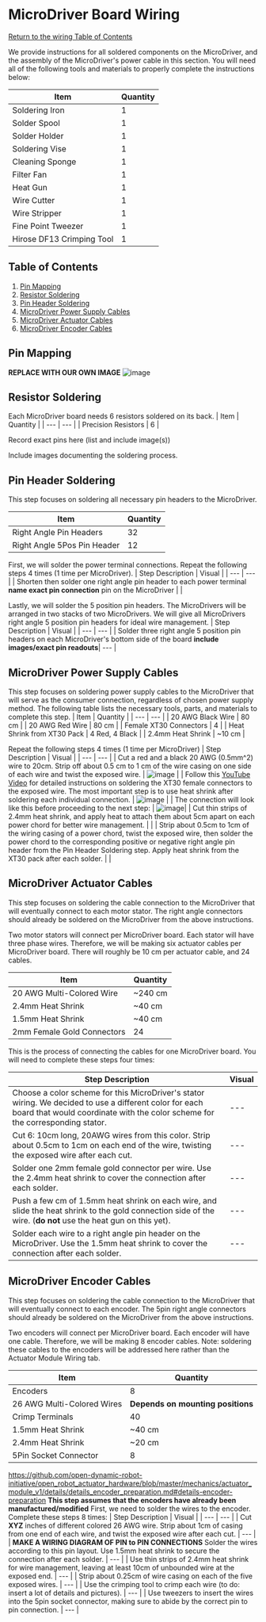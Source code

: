 # MicroDriver Board Wiring
[Return to the wiring Table of Contents](https://github.com/EmiliaPsacharopoulos/Quadruped-8dof-Robot/tree/main/Wiring#table-of-contents)

We provide instructions for all soldered components on the MicroDriver, and the assembly of the MicroDriver's power cable in this section.
You will need all of the following tools and materials to properly complete the instructions below:

| Item | Quantity | 
| --- | --- |
| Soldering Iron | 1 |
| Solder Spool | 1 |
| Solder Holder | 1 |
| Soldering Vise | 1 |
| Cleaning Sponge | 1 |
| Filter Fan | 1 |
| Heat Gun | 1 |
| Wire Cutter | 1 |
| Wire Stripper | 1 |
| Fine Point Tweezer | 1 |
| Hirose DF13 Crimping Tool | 1 |


## Table of Contents
1. [Pin Mapping](https://github.com/EmiliaPsacharopoulos/Quadruped-8dof-Robot/tree/main/Wiring/MicroDriver%20Board%20Wiring#pin-mapping)
2. [Resistor Soldering](https://github.com/EmiliaPsacharopoulos/Quadruped-8dof-Robot/blob/main/Wiring/MicroDriver%20Board%20Wiring/README.md#resistor-soldering)
3. [Pin Header Soldering](https://github.com/EmiliaPsacharopoulos/Quadruped-8dof-Robot/blob/main/Wiring/MicroDriver%20Board%20Wiring/README.md#pin-header-soldering)
4. [MicroDriver Power Supply Cables](https://github.com/EmiliaPsacharopoulos/Quadruped-8dof-Robot/blob/main/Wiring/MicroDriver%20Board%20Wiring/README.md#microdriver-power-supply-cables)
5. [MicroDriver Actuator Cables](https://github.com/EmiliaPsacharopoulos/Quadruped-8dof-Robot/blob/main/Wiring/MicroDriver%20Board%20Wiring/README.md#microdriver-actuator-cables)
6. [MicroDriver Encoder Cables](https://github.com/EmiliaPsacharopoulos/Quadruped-8dof-Robot/blob/main/Wiring/MicroDriver%20Board%20Wiring/README.md#microdriver-encoder-cables)



## Pin Mapping
**REPLACE WITH OUR OWN IMAGE**
![image](https://user-images.githubusercontent.com/84528674/119568992-263c1c00-bd7c-11eb-98b3-80b87083d7d5.png)



## Resistor Soldering
Each MicroDriver board needs 6 resistors soldered on its back. 
| Item | Quantity | 
| --- | --- |
| Precision Resistors | 6 |

Record exact pins here (list and include image(s))

Include images documenting the soldering process.

## Pin Header Soldering
This step focuses on soldering all necessary pin headers to the MicroDriver.

| Item | Quantity | 
| --- | --- |
| Right Angle Pin Headers | 32 |
| Right Angle 5Pos Pin Header | 12 |


First, we will solder the power terminal connections. Repeat the following steps 4 times (1 time per MicroDriver).
| Step Description | Visual | 
| --- | --- |
| Shorten then solder one right angle pin header to each power terminal **name exact pin connection** pin on the MicroDriver | |


Lastly, we will solder the 5 position pin headers. The MicroDrivers will be arranged in two stacks of two MicroDrivers. We will give all MicroDrivers right angle 5 position pin headers for ideal wire management.
| Step Description | Visual | 
| --- | --- |
| Solder three right angle 5 position pin headers on each MicroDriver's bottom side of the board **include images/exact pin readouts**| --- |



## MicroDriver Power Supply Cables
This step focuses on soldering power supply cables to the MicroDriver that will serve as the consumer connection, regardless of chosen power supply method. The following table lists the necessary tools, parts, and materials to complete this step. 
| Item | Quantity | 
| --- | --- |
| 20 AWG Black Wire | 80 cm |
| 20 AWG Red Wire | 80 cm |
| Female XT30 Connectors | 4 |
| Heat Shrink from XT30 Pack | 4 Red, 4 Black |
| 2.4mm Heat Shrink | ~10 cm |

Repeat the following steps 4 times (1 time per MicroDriver)
| Step Description | Visual | 
| --- | --- |
| Cut a red and a black 20 AWG (0.5mm^2) wire to 20cm. Strip off about 0.5 cm to 1 cm of the wire casing on one side of each wire and twist the exposed wire.  | ![image](https://user-images.githubusercontent.com/84528674/119555096-7363c200-bd6b-11eb-9350-bc18d5e0b461.png)  |
| Follow this [YouTube Video](https://www.youtube.com/watch?v=_NyJbKqRtUE) for detailed instructions on soldering the XT30 female connectors to the exposed wire. The most important step is to use heat shrink after soldering each individual connection. | ![image](https://user-images.githubusercontent.com/84528674/119555167-8bd3dc80-bd6b-11eb-8664-31d39b653cda.png) |
| The connection will look like this before proceeding to the next step: | ![image](https://user-images.githubusercontent.com/84528674/119555219-9bebbc00-bd6b-11eb-9fdc-051f036b84de.png)|
| Cut thin strips of 2.4mm heat shrink, and apply heat to attach them about 5cm apart on each power chord for better wire management. | |
| Strip about 0.5cm to 1cm of the wiring casing of a power chord, twist the exposed wire, then solder the power chord to the corresponding positive or negative right angle pin header from the Pin Header Soldering step. Apply heat shrink from the XT30 pack after each solder. | |



## MicroDriver Actuator Cables
This step focuses on soldering the cable connection to the MicroDriver that will eventually connect to each motor stator. The right angle connectors should already be soldered on the MicroDriver from the above instructions. 

Two motor stators will connect per MicroDriver board. Each stator will have three phase wires. Therefore, we will be making six actuator cables per MicroDriver board. There will roughly be 10 cm per actuator cable, and 24 cables.


| Item | Quantity | 
| --- | --- |
| 20 AWG Multi-Colored Wire | ~240 cm |
| 2.4mm Heat Shrink | ~40 cm |
| 1.5mm Heat Shrink | ~40 cm |
| 2mm Female Gold Connectors | 24 |

This is the process of connecting the cables for one MicroDriver board. You will need to complete these steps four times:

| Step Description | Visual | 
| --- | --- |
| Choose a color scheme for this MicroDriver's stator wiring. We decided to use a different color for each board that would coordinate with the color scheme for the corresponding stator. | --- |
| Cut 6: 10cm long, 20AWG wires from this color. Strip about 0.5cm to 1cm on each end of the wire, twisting the exposed wire after each cut.  | --- |
| Solder one 2mm female gold connector per wire. Use the 2.4mm heat shrink to cover the connection after each solder. | --- |
| Push a few cm of 1.5mm heat shrink on each wire, and slide the heat shrink to the gold connection side of the wire. (**do not** use the heat gun on this yet). | --- |
| Solder each wire to a right angle pin header on the MicroDriver. Use the 1.5mm heat shrink to cover the connection after each solder. | --- |


## MicroDriver Encoder Cables
This step focuses on soldering the cable connection to the MicroDriver that will eventually connect to each encoder. The 5pin right angle connectors should already be soldered on the MicroDriver from the above instructions. 

Two encoders will connect per MicroDriver board. Each encoder will have one cable. Therefore, we will be making 8 encoder cables. Note: soldering these cables to the encoders  will be addressed here rather than the Actuator Module Wiring tab. 

| Item | Quantity | 
| --- | --- |
| Encoders | 8 |
| 26 AWG Multi-Colored Wires | **Depends on mounting positions** |
| Crimp Terminals | 40 |
| 1.5mm Heat Shrink | ~40 cm |
| 2.4mm Heat Shrink | ~20 cm |
| 5Pin Socket Connector | 8 |

https://github.com/open-dynamic-robot-initiative/open_robot_actuator_hardware/blob/master/mechanics/actuator_module_v1/details/details_encoder_preparation.md#details-encoder-preparation 
**This step assumes that the encoders have already been manufactured/modified** First, we need to solder the wires to the encoder. Complete these steps 8 times:
| Step Description | Visual | 
| --- | --- |
| Cut **XYZ** inches of different colored 26 AWG wire. Strip about 1cm of casing from one end of each wire, and twist the exposed wire after each cut.  | --- |
| **MAKE A WIRING DIAGRAM OF PIN to PIN CONNECTIONS** Solder the wires according to this pin layout. Use 1.5mm heat shrink to secure the connection after each solder. | --- |
| Use thin strips of 2.4mm heat shrink for wire management, leaving at least 10cm of unbounded wire at the exposed end. | --- |
| Strip about 0.25cm of wire casing on each of the five exposed wires.  | --- |
| Use the crimping tool to crimp each wire (to do: insert a lot of details and pictures). | --- |
| Use tweezers to insert the wires into the 5pin socket connector, making sure to abide by the correct pin to pin connection. | --- |

